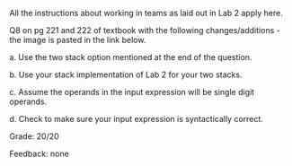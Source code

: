 All the instructions about working in teams as laid out in Lab 2 apply here.

Q8 on pg 221 and 222 of textbook with the following changes/additions - the image is pasted in the link below.

a. Use the two stack option mentioned at the end of the question.

b. Use your stack implementation of Lab 2 for your two stacks.

c. Assume the operands in the input expression will be single digit operands.

d. Check to make sure your input expression is syntactically correct.

Grade: 20/20

Feedback: none

